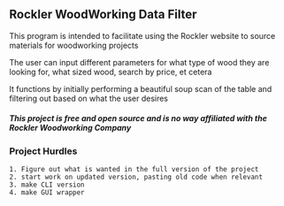 
<h2> Rockler WoodWorking Data Filter </h2>

<p> This program is intended to facilitate using the Rockler website to source materials for woodworking projects</p>

<p> The user can input different parameters for what type of wood they are looking for, what sized wood, search by price, et cetera</p>

<p> It functions by initially performing a beautiful soup scan of the table and filtering out based on what the user desires </p>

<h5> This project is free and open source and is no way affiliated with the Rockler Woodworking Company</h5>


<h3>Project Hurdles</h3>

    1. Figure out what is wanted in the full version of the project
    2. start work on updated version, pasting old code when relevant
    3. make CLI version
    4. make GUI wrapper


